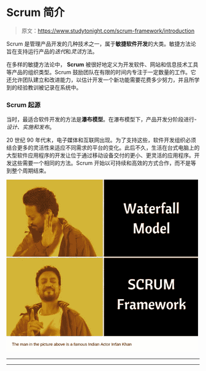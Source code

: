 # Scrum 简介

> 原文：<https://www.studytonight.com/scrum-framework/introduction>

Scrum 是管理产品开发的几种技术之一，属于**敏捷软件开发**的大类。敏捷方法论旨在支持运行产品的*迭代*和*灵活*方法。

在多样的敏捷方法论中， **Scrum** 被很好地定义为开发软件、网站和信息技术工具等产品的组织类型。Scrum 鼓励团队在有限的时间内专注于一定数量的工作。它还允许团队建立和改进能力，以估计开发一个新功能需要花费多少努力，并且所学到的经验教训被记录在系统中。

### Scrum 起源

当时，最适合软件开发的方法是**瀑布模型**。在瀑布模型下，产品开发分阶段进行- *设计、实施和发布*。

20 世纪 90 年代末，电子媒体和互联网出现。为了支持这些，软件开发组织必须结合更多的灵活性来适应不同需求的平台的变化。此后不久，生活在台式电脑上的大型软件应用程序的开发让位于通过移动设备交付的更小、更灵活的应用程序。开发这些需要一个相同的方法。Scrum 开始以可持续和高效的方式合作，而不是等到整个周期结束。

![Waterfall Model was superseded by SCRUM Framework](img/5e1f742990a314275ff27e24606d89a1.png)

* * *

* * *